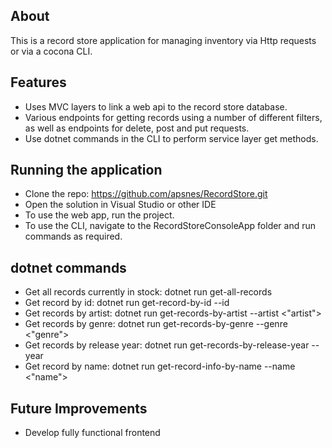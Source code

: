 ## About
This is a record store application for managing inventory via Http requests or via a cocona CLI.

## Features
- Uses MVC layers to link a web api to the record store database.
- Various endpoints for getting records using a number of different filters, as well as endpoints for
  delete, post and put requests.
- Use dotnet commands in the CLI to perform service layer  get methods.

## Running the application
- Clone the repo: https://github.com/apsnes/RecordStore.git
- Open the solution in Visual Studio or other IDE
- To use the web app, run the project.
- To use the CLI, navigate to the RecordStoreConsoleApp folder and run commands as required.

## dotnet commands
- Get all records currently in stock:
  dotnet run get-all-records
- Get record by id:
  dotnet run get-record-by-id --id <id>
- Get records by artist:
  dotnet run get-records-by-artist --artist <"artist">
- Get records by genre:
  dotnet run get-records-by-genre --genre <"genre">
- Get records by release year:
  dotnet run get-records-by-release-year --year <year>
- Get record by name:
  dotnet run get-record-info-by-name --name <"name">

## Future Improvements
- Develop fully functional frontend
